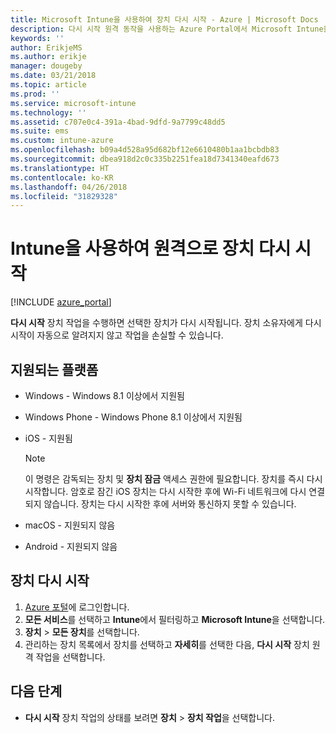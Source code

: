```yaml
---
title: Microsoft Intune을 사용하여 장치 다시 시작 - Azure | Microsoft Docs
description: 다시 시작 원격 동작을 사용하는 Azure Portal에서 Microsoft Intune을 사용하여 Windows 및 iOS 장치를 다시 시작합니다.
keywords: ''
author: ErikjeMS
ms.author: erikje
manager: dougeby
ms.date: 03/21/2018
ms.topic: article
ms.prod: ''
ms.service: microsoft-intune
ms.technology: ''
ms.assetid: c707e0c4-391a-4bad-9dfd-9a7799c48dd5
ms.suite: ems
ms.custom: intune-azure
ms.openlocfilehash: b09a4d528a95d682bf12e6610480b1aa1bcbdb83
ms.sourcegitcommit: dbea918d2c0c335b2251fea18d7341340eafd673
ms.translationtype: HT
ms.contentlocale: ko-KR
ms.lasthandoff: 04/26/2018
ms.locfileid: "31829328"
---
```

# <a name="remotely-restart-devices-with-intune"></a>Intune을 사용하여 원격으로 장치 다시 시작


[!INCLUDE [azure_portal](./includes/azure_portal.md)]

**다시 시작** 장치 작업을 수행하면 선택한 장치가 다시 시작됩니다. 장치 소유자에게 다시 시작이 자동으로 알려지지 않고 작업을 손실할 수 있습니다.

## <a name="supported-platforms"></a>지원되는 플랫폼

- Windows - Windows 8.1 이상에서 지원됨
- Windows Phone - Windows Phone 8.1 이상에서 지원됨
- iOS - 지원됨

    > [!Note]  
    > 이 명령은 감독되는 장치 및 **장치 잠금** 액세스 권한에 필요합니다. 장치를 즉시 다시 시작합니다. 암호로 잠긴 iOS 장치는 다시 시작한 후에 Wi-Fi 네트워크에 다시 연결되지 않습니다. 장치는 다시 시작한 후에 서버와 통신하지 못할 수 있습니다.
- macOS - 지원되지 않음
- Android - 지원되지 않음

## <a name="restart-a-device"></a>장치 다시 시작

1. [Azure 포털](https://portal.azure.com)에 로그인합니다.
2. **모든 서비스**를 선택하고 **Intune**에서 필터링하고 **Microsoft Intune**을 선택합니다.
3. **장치** > **모든 장치**를 선택합니다.
4. 관리하는 장치 목록에서 장치를 선택하고 **자세히**를 선택한 다음, **다시 시작** 장치 원격 작업을 선택합니다.

## <a name="next-steps"></a>다음 단계

- **다시 시작** 장치 작업의 상태를 보려면 **장치** > **장치 작업**을 선택합니다.
